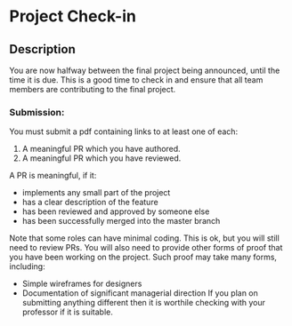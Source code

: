# Project Check-in

## Description
You are now halfway between the final project being announced, until 
the time it is due. This is a good time to check in and ensure that all 
team members are contributing to the final project.

### Submission:
You must submit a pdf containing links to at least one of each:
1. A meaningful PR which you have authored.
2. A meaningful PR which you have reviewed.

A PR is meaningful, if it:
 - implements any small part of the project
 - has a clear description of the feature
 - has been reviewed and approved by someone else
 - has been successfully merged into the master branch

Note that some roles can have minimal coding. This is ok, but you will still 
need to review PRs. You will also need to provide other forms 
of proof that you have been working on the project. Such proof may take many
forms, including: 
 - Simple wireframes for designers
 - Documentation of significant managerial direction
If you plan on submitting anything different then it is worthile checking 
with your professor if it is suitable.  
